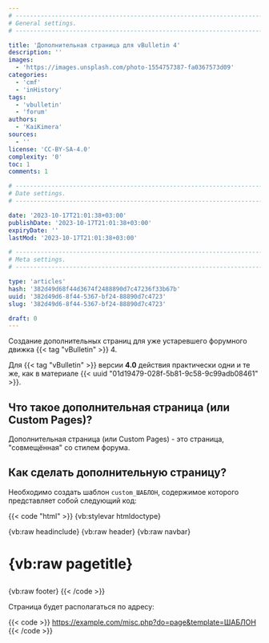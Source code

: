 ```yaml
---
# -------------------------------------------------------------------------------------------------------------------- #
# General settings.
# -------------------------------------------------------------------------------------------------------------------- #

title: 'Дополнительная страница для vBulletin 4'
description: ''
images:
  - 'https://images.unsplash.com/photo-1554757387-fa0367573d09'
categories:
  - 'cmf'
  - 'inHistory'
tags:
  - 'vbulletin'
  - 'forum'
authors:
  - 'KaiKimera'
sources:
  - ''
license: 'CC-BY-SA-4.0'
complexity: '0'
toc: 1
comments: 1

# -------------------------------------------------------------------------------------------------------------------- #
# Date settings.
# -------------------------------------------------------------------------------------------------------------------- #

date: '2023-10-17T21:01:38+03:00'
publishDate: '2023-10-17T21:01:38+03:00'
expiryDate: ''
lastMod: '2023-10-17T21:01:38+03:00'

# -------------------------------------------------------------------------------------------------------------------- #
# Meta settings.
# -------------------------------------------------------------------------------------------------------------------- #

type: 'articles'
hash: '382d49d68f44d3674f2488890d7c47236f33b67b'
uuid: '382d49d6-8f44-5367-bf24-88890d7c4723'
slug: '382d49d6-8f44-5367-bf24-88890d7c4723'

draft: 0
---
```


Создание дополнительных страниц для уже устаревшего форумного движка {{< tag "vBulletin" >}} 4.

<!--more-->

Для {{< tag "vBulletin" >}} версии **4.0** действия практически одни и те же, как в материале {{< uuid "01d19479-028f-5b81-9c58-9c99adb08461" >}}.

## Что такое дополнительная страница (или Custom Pages)?

Дополнительная страница (или Custom Pages) - это страница, "совмещённая" со стилем форума.

## Как сделать дополнительную страницу?

Необходимо создать шаблон `custom_ШАБЛОН`, содержимое которого представляет собой следующий код:

{{< code "html" >}}
{vb:stylevar htmldoctype}
<html xmlns="http://www.w3.org/1999/xhtml" dir="{vb:stylevar textdirection}" lang="{vb:stylevar languagecode}" id="vbulletin_html">
<head>
  <title>{vb:raw vboptions.bbtitle}</title>
  {vb:raw headinclude}
</head>
<body>
  {vb:raw header}
  {vb:raw navbar}
  <div id="pagetitle">
    <h1>{vb:raw pagetitle}</h1>
  </div>
  <h2 class="blockhead"><!-- Заголовок страницы --></h2>
    <div class="blockbody">
    <div class="blockrow">
      <!-- Текст страницы -->
    </div>
  </div>
  {vb:raw footer}
</body>
</html>
{{< /code >}}

Страница будет располагаться по адресу:

{{< code >}}
https://example.com/misc.php?do=page&template=ШАБЛОН
{{< /code >}}

